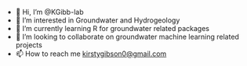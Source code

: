 - 👋 Hi, I’m @KGibb-lab
- 👀 I’m interested in Groundwater and Hydrogeology
- 🌱 I’m currently learning R for groundwater related packages
- 💞️ I’m looking to collaborate on groundwater machine learning related projects
- 📫 How to reach me kirstygibson0@gmail.com

<!---
KGibb-lab/KGibb-lab is a ✨ special ✨ repository because its `README.md` (this file) appears on your GitHub profile.
You can click the Preview link to take a look at your changes.
--->
